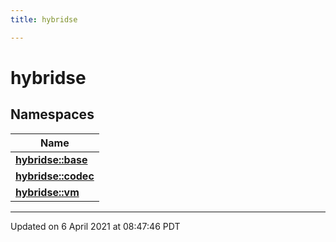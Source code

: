 ```yaml
---
title: hybridse

---
```

# hybridse

## Namespaces

| Name           |
| -------------- |
| **[hybridse::base](hybridse/usage/api/c++/Namespaces/namespacehybridse_1_1base.md)**  |
| **[hybridse::codec](hybridse/usage/api/c++/Namespaces/namespacehybridse_1_1codec.md)**  |
| **[hybridse::vm](hybridse/usage/api/c++/Namespaces/namespacehybridse_1_1vm.md)**  |






-------------------------------

Updated on  6 April 2021 at 08:47:46 PDT